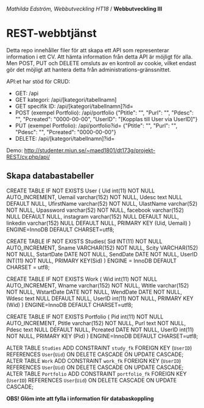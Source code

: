 *Mathilda Edström, Webbutveckling HT18* / **Webbutveckling III**

# REST-webbtjänst
Detta repo innehåller filer för att skapa ett API som representerar information i ett CV. Att hämta information från detta API är möjligt för alla. Men POST, PUT och DELETE omsluts av en kontroll av cookie, vilket endast gör det möjligt att hantera detta från administrations-gränssnittet.

API:et har stöd för CRUD:
* GET: /api
* GET kategori: /api/[kategori/tabellnamn]
* GET specifik ID: /api/[kategori/tabellnamn]?id=
* POST (exempel Portfolio): /api/portfolio
{"Ptitle": "", "Purl": "", "Pdesc": "", "Pcreated": "0000-00-00", "UserID": "[Kopplas till User via UserID]"}
* PUT (exempel Portfolio): /api/portfolio?id=
{"Ptitle": "", "Purl": "", "Pdesc": "", "Pcreated": "0000-00-00"}
* DELETE: /api/[kategori/tabellnamn]?id=

Demo: http://studenter.miun.se/~maed1801/dt173g/projekt-REST/cv.php/api/

## Skapa databastabeller
CREATE TABLE IF NOT EXISTS User (
	Uid int(11) NOT NULL AUTO_INCREMENT,
	Uemail varchar(152) NOT NULL,
	Udesc text NULL DEFAULT NULL,
	UfirstName varchar(52) NOT NULL,
	UlastName varchar(52) NOT NULL,
	Upassword varchar(52) NOT NULL,
	facebook varchar(152) NULL DEFAULT NULL,
	instagram varchar(152) NULL DEFAULT NULL,
	linkedin varchar(152) NULL DEFAULT NULL,
	PRIMARY KEY (Uid, Uemail)
) ENGINE=InnoDB DEFAULT CHARSET=utf8;

CREATE TABLE IF NOT EXISTS Studies(
	Sid INT(11) NOT NULL AUTO_INCREMENT,
	Sname VARCHAR(152) NOT NULL,
	Scity VARCHAR(152) NOT NULL,
	SstartDate DATE NOT NULL,
	SendDate DATE NOT NULL,
	UserID INT(11) NOT NULL,
	PRIMARY KEY(Sid)
) ENGINE = InnoDB DEFAULT CHARSET = utf8;

CREATE TABLE IF NOT EXISTS Work (
	Wid int(11) NOT NULL AUTO_INCREMENT,
	Wname varchar(152) NOT NULL,
	Wtitle varchar(152) NOT NULL,
	WstartDate DATE NOT NULL,
	WendDate DATE NOT NULL,
	Wdesc text NULL DEFAULT NULL,
	UserID int(11) NOT NULL,
	PRIMARY KEY (Wid)
) ENGINE=InnoDB DEFAULT CHARSET=utf8;

CREATE TABLE IF NOT EXISTS Portfolio (
	Pid int(11) NOT NULL AUTO_INCREMENT,
	Ptitle varchar(152) NOT NULL,
	Purl text NOT NULL,
	Pdesc text NULL DEFAULT NULL,
	Pcreated DATE NOT NULL,
	UserID int(11) NOT NULL,
	PRIMARY KEY (Pid)
) ENGINE=InnoDB DEFAULT CHARSET=utf8;

ALTER TABLE `Studies` ADD CONSTRAINT `study_fk` FOREIGN KEY (`UserID`) REFERENCES `User`(`Uid`) ON DELETE CASCADE ON UPDATE CASCADE;
ALTER TABLE `Work` ADD CONSTRAINT `work_fk` FOREIGN KEY (`UserID`) REFERENCES `User`(`Uid`) ON DELETE CASCADE ON UPDATE CASCADE;
ALTER TABLE `Portfolio` ADD CONSTRAINT `portfolio_fk` FOREIGN KEY (`UserID`) REFERENCES `User`(`Uid`) ON DELETE CASCADE ON UPDATE CASCADE;

**OBS! Glöm inte att fylla i information för databaskoppling**

